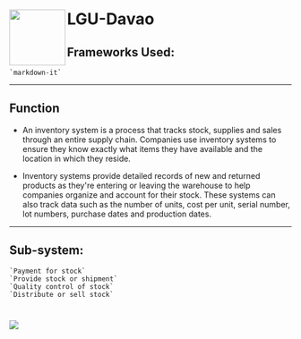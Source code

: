 # <img align="left" width="100" height="100" src="https://tse2.mm.bing.net/th?id=OIP.aQ_Lww0o3_FFbng8mFqXawHaHa&pid=Api&P=0"> 
# LGU-Davao

## Frameworks Used:
```
`markdown-it`
```  
***   

## Function
+ An inventory system is a process that tracks stock, supplies and sales through an entire supply chain. Companies use inventory systems to ensure they know exactly what items they have available and the location in which they reside.

+ Inventory systems provide detailed records of new and returned products as they're entering or leaving the warehouse to help companies organize and account for their stock. These systems can also track data such as the number of units, cost per unit, serial number, lot numbers, purchase dates and production dates.

***

## Sub-system:
```
`Payment for stock`
`Provide stock or shipment`
`Quality control of stock`
`Distribute or sell stock`
```
# <img src="https://images.edrawmax.com/examples/use-case-diagram-examples/example5.png">
